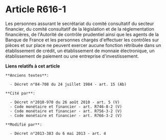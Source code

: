 # Article R616-1

Les personnes assurant le secrétariat du comité consultatif du secteur financier, du comité consultatif de la législation et
de la réglementation financières, de l'Autorité de contrôle prudentiel ainsi que les agents de la Banque de France et les
personnes chargés d'effectuer les contrôles sur pièces et sur place ne peuvent exercer aucune fonction rétribuée dans un
établissement de crédit, un établissement de monnaie électronique, un établissement de paiement ou une entreprise
d'investissement.

**Liens relatifs à cet article**

	**Anciens textes**:

	  - Décret n°84-708 du 24 juillet 1984 - art. 15 (Ab)

	**Cité par**:

	  - Décret n°2010-970 du 26 août 2010 - art. 5 (V)
	  - Code monétaire et financier - art. R746-8-2 (V)
	  - Code monétaire et financier - art. R756-3-2 (V)
	  - Code monétaire et financier - art. R766-3-2 (V)

	**Modifié par**:

	  - Décret n°2013-383 du 6 mai 2013 - art. 4

